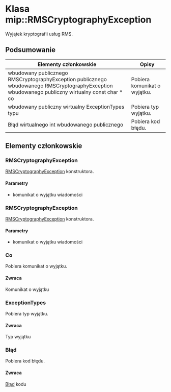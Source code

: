 # <a name="class-miprmscryptographyexception"></a>Klasa mip::RMSCryptographyException 
Wyjątek kryptografii usług RMS.
## <a name="summary"></a>Podsumowanie
 Elementy członkowskie                        | Opisy                                
--------------------------------|---------------------------------------------
wbudowany publicznego RMSCryptographyException publicznego wbudowanego RMSCryptographyException wbudowanego publiczny wirtualny const char * co | Pobiera komunikat o wyjątku.
wbudowany publiczny wirtualny ExceptionTypes typu | Pobiera typ wyjątku.
Błąd wirtualnego int wbudowanego publicznego | Pobiera kod błędu.
## <a name="members"></a>Elementy członkowskie
### <a name="rmscryptographyexception"></a>RMSCryptographyException
[RMSCryptographyException](#classmip_1_1_r_m_s_cryptography_exception) konstruktora.
#### <a name="parameters"></a>Parametry
* komunikat o wyjątku wiadomości
### <a name="rmscryptographyexception"></a>RMSCryptographyException
[RMSCryptographyException](#classmip_1_1_r_m_s_cryptography_exception) konstruktora.
#### <a name="parameters"></a>Parametry
* komunikat o wyjątku wiadomości
### <a name="what"></a>Co
Pobiera komunikat o wyjątku.
#### <a name="returns"></a>Zwraca
Komunikat o wyjątku
### <a name="exceptiontypes"></a>ExceptionTypes
Pobiera typ wyjątku.
#### <a name="returns"></a>Zwraca
Typ wyjątku
### <a name="error"></a>Błąd
Pobiera kod błędu.
#### <a name="returns"></a>Zwraca
[Błąd](#classmip_1_1_error) kodu